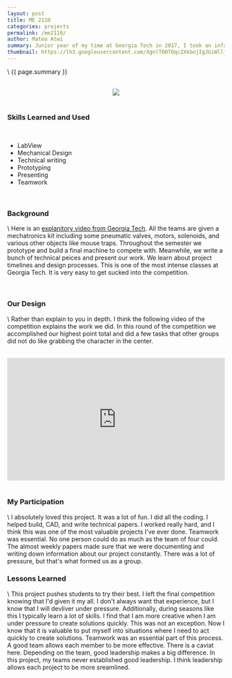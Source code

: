 ```yaml
---
layout: post
title: ME 2110
categories: projects
permalink: /me2110/
author: Mateo Atwi
summary: Junior year of my time at Georgia Tech in 2017, I took an infamous class called ME 2110 (Creative Decisions and Design). This class is infamous because it culminates in a competition between the teams of 3 or 4. Each team builds and programs a mechatronics robot to compete in an arena with 3 other teams. There are several different ways to gain or lose points, and the objective is to get the highest score. I highlight this as one of my projects because it was formative for my engineering experience. My team placed in the top 20 of seventy teams. This class was one of funnest and toughest classes I've taken.
thumbnail: https://lh3.googleusercontent.com/XgnlTO0TOqc2XkbojIgJGiWlljRrYbKPsVHWPgnQ0pL4pj_ZmkvTXuPzK56l7XAZ1zZnNJWbgjeKa7-jUQTAHsZ3xxIPtmBTGmsufes_QMRWgFTybjdXyu1LaxMkXjkLS0Yhpx-_bgU=w2400
---
```


\\
{{ page.summary }}

<br>

<div class="separator" style="clear: both; text-align: center;">
<a href='https://photos.app.goo.gl/J7gVR5CPtin47szE7'><img src='https://lh3.googleusercontent.com/XgnlTO0TOqc2XkbojIgJGiWlljRrYbKPsVHWPgnQ0pL4pj_ZmkvTXuPzK56l7XAZ1zZnNJWbgjeKa7-jUQTAHsZ3xxIPtmBTGmsufes_QMRWgFTybjdXyu1LaxMkXjkLS0Yhpx-_bgU=w2400' style="max-width: 49%; position: relative;"/></a>
</div>

<br>

### Skills Learned and Used

<br>

* LabView
* Mechanical Design
* Technical writing
* Prototyping
* Presenting
* Teamwork

<br>

### Background

\\
Here is an [explanitory video from Georgia Tech](https://www.youtube.com/watch?v=iS1xqo3VCAA). All the teams are given a mechatronics kit including some pneumatic valves, motors, solenoids, and various other objects like mouse traps. Throughout the semester we prototype and build a final machine to compete with. Meanwhile, we write a bunch of technical peices and present our work. We learn about project timelines and design processes. This is one of the most intense classes at Georgia Tech. It is very easy to get sucked into the competition.

<br>

### Our Design

\\
Rather than explain to you in depth. I think the following video of the competition explains the work we did. In this round of the competition we accomplished our highest point total and did a few tasks that other groups did not do like grabbing the character in the center.

<br>
<div class="container" style="position: relative; width: 100%; height: 0; padding-bottom: 56.25%;">
<iframe src="https://www.youtube.com/embed/MukhViVJfMY" 
frameborder="0" allowfullscreen class="video" style="position: absolute; top: 0; left: 0; width: 100%; height: 100%;"></iframe>
</div>

<br>

### My Participation

\\
I absolutely loved this project. It was a lot of fun. I did all the coding. I helped build, CAD, and write technical papers. I worked really hard, and I think this was one of the most valuable projects I've ever done. Teamwork was essential. No one person could do as much as the team of four could. The almost weekly papers made sure that we were documenting and writing down information about our project constantly. There was a lot of pressure, but that's what formed us as a group.

### Lessons Learned

\\
This project pushes students to try their best. I left the final competition knowing that I'd given it my all. I don't always want that experience, but I know that I will devliver under pressure. Additionally, during seasons like this I typically learn a lot of skills. I find that I am more creative when I am under pressure to create solutions quickly. This was not an exception. Now I know that it is valuable to put myself into situations where I need to act quickly to create solutions. Teamwork was an essential part of this process. A good team allows each member to be more effective. There is a caviat here. Depending on the team, good leadership makes a big difference. In this project, my teams never established good leadership. I think leadership allows each project to be more sreamlined.